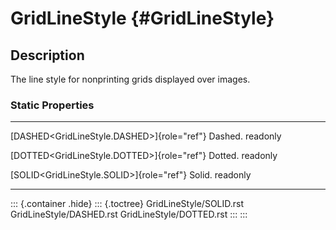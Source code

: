 GridLineStyle {#GridLineStyle}
=============

Description
-----------

The line style for nonprinting grids displayed over images.

### Static Properties

  ---------------------------------------------- ---------
  [DASHED\<GridLineStyle.DASHED\>]{role="ref"}   Dashed.
  readonly                                       

  [DOTTED\<GridLineStyle.DOTTED\>]{role="ref"}   Dotted.
  readonly                                       

  [SOLID\<GridLineStyle.SOLID\>]{role="ref"}     Solid.
  readonly                                       
  ---------------------------------------------- ---------

::: {.container .hide}
::: {.toctree}
GridLineStyle/SOLID.rst GridLineStyle/DASHED.rst
GridLineStyle/DOTTED.rst
:::
:::
